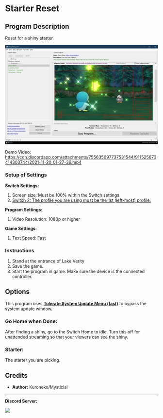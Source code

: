 # Starter Reset

## Program Description

Reset for a shiny starter.

<img src="images/StarterReset-0.png">

Demo Video: https://cdn.discordapp.com/attachments/755635697737531544/911525673414303744/2021-11-20_01-27-36.mp4


### Setup of Settings

**Switch Settings:**

1. Screen size: Must be 100% within the Switch settings
2. [Switch 2: The profile you are using must be the 1st (left-most) profile.](../NintendoSwitch/Switch2Notes.md#resetting-a-game-moves-the-cursor-to-the-1st-user-profile)

**Program Settings:**

1. Video Resolution: 1080p or higher

**Game Settings:**

1. Text Speed: Fast

### Instructions

1. Stand at the entrance of Lake Verity
2. Save the game.
3. Start the program in game. Make sure the device is the connected controller.


## Options

This program uses [**Tolerate System Update Menu (fast)**](../NintendoSwitch/FrameworkSettings.md#tolerate-system-update-menu-fast) to bypass the system update window.


### Go Home when Done:

After finding a shiny, go to the Switch Home to idle. Turn this off for unattended streaming so that your viewers can see the shiny.


### Starter:

The starter you are picking.


## Credits

- **Author:** Kuroneko/Mysticial



<hr>

**Discord Server:** 

[<img src="https://canary.discordapp.com/api/guilds/695809740428673034/widget.png?style=banner2">](https://discord.gg/cQ4gWxN)




